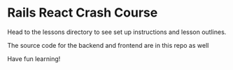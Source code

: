 # Rails React Crash Course

Head to the lessons directory to see set up instructions and lesson outlines.

The source code for the backend and frontend are in this repo as well 

Have fun learning! 